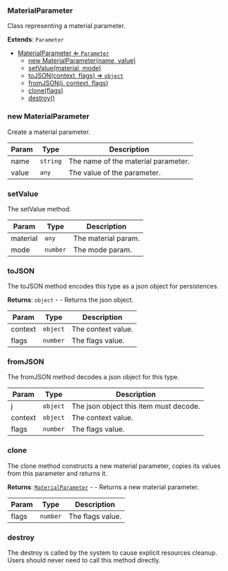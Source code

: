 <a name="MaterialParameter"></a>

### MaterialParameter 
Class representing a material parameter.


**Extends**: <code>Parameter</code>  

* [MaterialParameter ⇐ <code>Parameter</code>](#MaterialParameter)
    * [new MaterialParameter(name, value)](#new-MaterialParameter)
    * [setValue(material, mode)](#setValue)
    * [toJSON(context, flags) ⇒ <code>object</code>](#toJSON)
    * [fromJSON(j, context, flags)](#fromJSON)
    * [clone(flags)](#clone)
    * [destroy()](#destroy)

<a name="new_MaterialParameter_new"></a>

### new MaterialParameter
Create a material parameter.


| Param | Type | Description |
| --- | --- | --- |
| name | <code>string</code> | The name of the material parameter. |
| value | <code>any</code> | The value of the parameter. |

<a name="MaterialParameter+setValue"></a>

### setValue
The setValue method.



| Param | Type | Description |
| --- | --- | --- |
| material | <code>any</code> | The material param. |
| mode | <code>number</code> | The mode param. |

<a name="MaterialParameter+toJSON"></a>

### toJSON
The toJSON method encodes this type as a json object for persistences.


**Returns**: <code>object</code> - - Returns the json object.  

| Param | Type | Description |
| --- | --- | --- |
| context | <code>object</code> | The context value. |
| flags | <code>number</code> | The flags value. |

<a name="MaterialParameter+fromJSON"></a>

### fromJSON
The fromJSON method decodes a json object for this type.



| Param | Type | Description |
| --- | --- | --- |
| j | <code>object</code> | The json object this item must decode. |
| context | <code>object</code> | The context value. |
| flags | <code>number</code> | The flags value. |

<a name="MaterialParameter+clone"></a>

### clone
The clone method constructs a new material parameter, copies its values
from this parameter and returns it.


**Returns**: [<code>MaterialParameter</code>](#MaterialParameter) - - Returns a new material parameter.  

| Param | Type | Description |
| --- | --- | --- |
| flags | <code>number</code> | The flags value. |

<a name="MaterialParameter+destroy"></a>

### destroy
The destroy is called by the system to cause explicit resources cleanup.
Users should never need to call this method directly.


